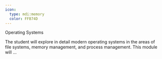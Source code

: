 ```yaml
---
icon:
  type: mdi:memory
  color: FFB74D
---
```

Operating Systems

The student will explore in detail modern operating systems in the areas of file systems, memory management, and process management. This module will  ... 

